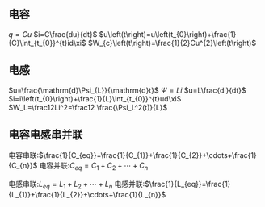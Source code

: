 ## 电容
$q=Cu$
$i=C\frac{du}{dt}$
$u\left(t\right)=u\left(t_{0}\right)+\frac{1}{C}\int_{t_{0}}^{t}id\xi$
$W_{c}\left(t\right)=\frac{1}{2}Cu^{2}\left(t\right)$
## 电感
$u=\frac{\mathrm{d}\Psi_{L}}{\mathrm{d}t}$
$\Psi=Li$
$u=L\frac{di}{dt}$
$i=i\left(t_{0}\right)+\frac{1}{L}\int_{t_{0}}^{t}ud\xi$
$W_L=\frac12Li^2=\frac12 \frac{\Psi_L^2(t)}{L}$
## 电容电感串并联
电容串联:$\frac{1}{C_{eq}}=\frac{1}{C_{1}}+\frac{1}{C_{2}}+\cdots+\frac{1}{C_{n}}$
电容并联:$C_{eq}=C_{1}+C_{2}+\cdots+C_{n}$

电感串联:$L_{eq}=L_{1}+L_{2}+\cdots+L_{n}$
电感并联:$\frac{1}{L_{eq}}=\frac{1}{L_{1}}+\frac{1}{L_{2}}+\cdots+\frac{1}{L_{n}}$

